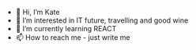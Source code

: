 - 👋 Hi, I’m Kate
- 👀 I’m interested in IT future, travelling and good wine
- 🌱 I’m currently learning REACT
- 📫 How to reach me - just write me



<!---
KateKhukhka/KateKhukhka is a ✨ special ✨ repository because its `README.md` (this file) appears on your GitHub profile.
You can click the Preview link to take a look at your changes.
--->
